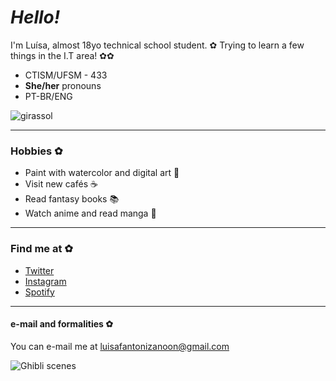# _Hello!_ 

I'm Luísa, almost 18yo technical school student. ✿
Trying to learn a few things in the I.T area! ✿✿

- CTISM/UFSM - 433
- **She/her** pronouns 
- PT-BR/ENG 

![girassol](https://64.media.tumblr.com/5e599f261b1c471bdbf57e52c0028678/tumblr_plfsfqo0Gk1rbud4zo1_500.gifv "girassol")

____
### Hobbies ✿

- Paint with watercolor and digital art 🎨 ️
- Visit new cafés ☕️
- Read fantasy books 📚
- Watch anime and read manga 🎥

____
### Find me at ✿

- [Twitter](https://twitter.com/fanonzee)
- [Instagram](https://www.instagram.com/luisafzn/)
- [Spotify](https://open.spotify.com/user/445y37cblbm9y6tr1dtih0ivo?si=b641f5a2ef20459d)
____
#### e-mail and formalities ✿

You can e-mail me at luisafantonizanoon@gmail.com

![Ghibli scenes](https://64.media.tumblr.com/881e28482fb70cd831a829a0a6a7bfae/tumblr_n8vmjiOYxW1tgifizo2_500.gifv "scenes")

